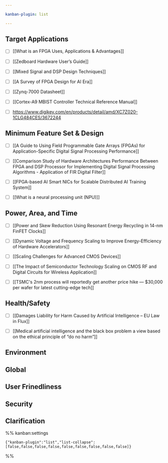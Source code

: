 ```yaml
---

kanban-plugin: list

---
```


## Target Applications

- [ ] [[What is an FPGA Uses, Applications & Advantages]]
- [ ] [[Zedboard Hardware User’s Guide]]
- [ ] [[Mixed Signal and DSP Design Techniques]]
- [ ] [[A Survey of FPGA Design for AI Era]]
- [ ] [[Zynq-7000 Datasheet]]
- [ ] [[Cortex-A9 MBIST Controller Technical Reference Manual]]
- [ ] https://www.digikey.com/en/products/detail/amd/XC7Z020-1CLG484CES/3672244


## Minimum Feature Set & Design

- [ ] [[A Guide to Using Field Programmable Gate Arrays (FPGAs) for Application-Specific Digital Signal Processing Performance]]
- [ ] [[Comparison Study of Hardware Architectures Performance Between FPGA and DSP Processor for Implementing Digital Signal Processing Algorithms - Application of FIR Digital Filter]]
- [ ] [[FPGA-based AI Smart NICs for Scalable Distributed AI Training System]]
- [ ] [[What is a neural processing unit (NPU)]]


## Power, Area, and Time

- [ ] [[Power and Skew Reduction Using Resonant Energy Recycling in 14-nm FinFET Clocks]]
- [ ] [[Dynamic Voltage and Frequency Scaling to Improve Energy-Efficiency of Hardware Accelerators]]
- [ ] [[Scaling Challenges for Advanced CMOS Devices]]
- [ ] [[The Impact of Semiconductor Technology Scaling on CMOS RF and Digital Circuits for Wireless Application]]
- [ ] [[TSMC's 2nm process will reportedly get another price hike — $30,000 per wafer for latest cutting-edge tech]]


## Health/Safety

- [ ] [[Damages Liability for Harm Caused by Artificial Intelligence – EU Law in Flux]]
- [ ] [[Medical artificial intelligence and the black box problem a view based on the ethical principle of “do no harm”]]


## Environment



## Global



## User Frinedliness



## Security



## Clarification





%% kanban:settings
```
{"kanban-plugin":"list","list-collapse":[false,false,false,false,false,false,false,false,false]}
```
%%